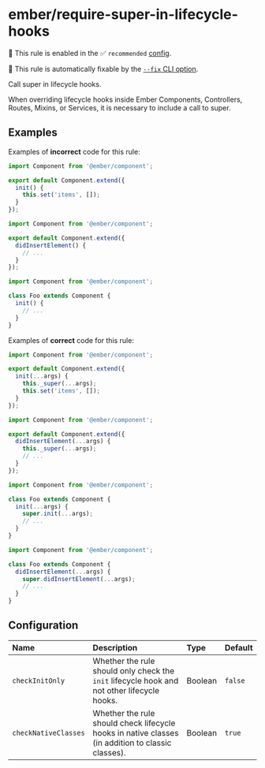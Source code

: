 # ember/require-super-in-lifecycle-hooks

💼 This rule is enabled in the ✅ `recommended` [config](https://github.com/ember-cli/eslint-plugin-ember#-configurations).

🔧 This rule is automatically fixable by the [`--fix` CLI option](https://eslint.org/docs/latest/user-guide/command-line-interface#--fix).

<!-- end auto-generated rule header -->

Call super in lifecycle hooks.

When overriding lifecycle hooks inside Ember Components, Controllers, Routes, Mixins, or Services, it is necessary to include a call to super.

## Examples

Examples of **incorrect** code for this rule:

```js
import Component from '@ember/component';

export default Component.extend({
  init() {
    this.set('items', []);
  }
});
```

```js
import Component from '@ember/component';

export default Component.extend({
  didInsertElement() {
    // ...
  }
});
```

```js
import Component from '@ember/component';

class Foo extends Component {
  init() {
    // ...
  }
}
```

Examples of **correct** code for this rule:

```js
import Component from '@ember/component';

export default Component.extend({
  init(...args) {
    this._super(...args);
    this.set('items', []);
  }
});
```

```js
import Component from '@ember/component';

export default Component.extend({
  didInsertElement(...args) {
    this._super(...args);
    // ...
  }
});
```

```js
import Component from '@ember/component';

class Foo extends Component {
  init(...args) {
    super.init(...args);
    // ...
  }
}
```

```js
import Component from '@ember/component';

class Foo extends Component {
  didInsertElement(...args) {
    super.didInsertElement(...args);
    // ...
  }
}
```

## Configuration

<!-- begin auto-generated rule options list -->

| Name                 | Description                                                                                       | Type    | Default |
| :------------------- | :------------------------------------------------------------------------------------------------ | :------ | :------ |
| `checkInitOnly`      | Whether the rule should only check the `init` lifecycle hook and not other lifecycle hooks.       | Boolean | `false` |
| `checkNativeClasses` | Whether the rule should check lifecycle hooks in native classes (in addition to classic classes). | Boolean | `true`  |

<!-- end auto-generated rule options list -->
